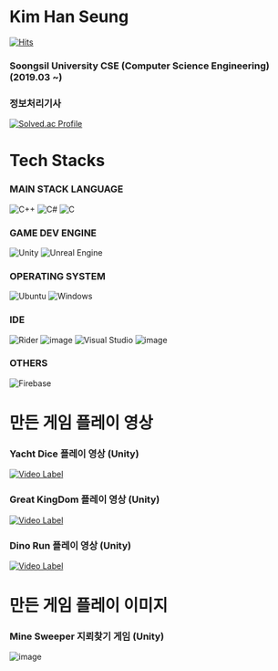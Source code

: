 # Kim Han Seung
[![Hits](https://hits.seeyoufarm.com/api/count/incr/badge.svg?url=https%3A%2F%2Fgithub.com%2FKor-HanS&count_bg=%230007FF&title_bg=%23555555&icon=&icon_color=%23FF0000&title=hits&edge_flat=false)](https://hits.seeyoufarm.com)

### Soongsil University CSE (Computer Science Engineering) (2019.03 ~)
### 정보처리기사 
[![Solved.ac Profile](http://mazassumnida.wtf/api/v2/generate_badge?boj=hanking302)](https://solved.ac/hanking302/)

# Tech Stacks 

### MAIN STACK LANGUAGE
![C++](https://img.shields.io/badge/c++-%2300599C.svg?style=for-the-badge&logo=c%2B%2B&logoColor=white)
![C#](https://img.shields.io/badge/c%23-%23239120.svg?style=for-the-badge&logo=c-sharp&logoColor=white)
![C](https://img.shields.io/badge/c-%2300599C.svg?style=for-the-badge&logo=c&logoColor=white)

### GAME DEV ENGINE
![Unity](https://img.shields.io/badge/unity-%23000000.svg?style=for-the-badge&logo=unity&logoColor=white)
![Unreal Engine](https://img.shields.io/badge/unrealengine-%23313131.svg?style=for-the-badge&logo=unrealengine&logoColor=white)

### OPERATING SYSTEM
![Ubuntu](https://img.shields.io/badge/Ubuntu-E95420?style=for-the-badge&logo=ubuntu&logoColor=white)
![Windows](https://img.shields.io/badge/Windows-0078D6?style=for-the-badge&logo=windows&logoColor=white)

### IDE 
![Rider](https://img.shields.io/badge/Rider-000000.svg?style=for-the-badge&logo=Rider&logoColor=white&color=black&labelColor=crimson)
![image](https://github.com/Kor-HanS/Kor-HanS/assets/99121615/ca77766d-8b04-4e33-b420-f6d657b43985)
![Visual Studio](https://img.shields.io/badge/Visual%20Studio-5C2D91.svg?style=for-the-badge&logo=visual-studio&logoColor=white)
![image](https://github.com/Kor-HanS/Kor-HanS/assets/99121615/690f9909-013a-4576-a0f9-21d654082add)

### OTHERS
![Firebase](https://img.shields.io/badge/Firebase-039BE5?style=for-the-badge&logo=Firebase&logoColor=white)


# 만든 게임 플레이 영상

### Yacht Dice 플레이 영상 (Unity)

[![Video Label](http://img.youtube.com/vi/KTIGlyd_Uak/0.jpg)](https://youtu.be/KTIGlyd_Uak)

### Great KingDom 플레이 영상 (Unity)

[![Video Label](http://img.youtube.com/vi/FozWlovzuY0/0.jpg)](https://youtu.be/FozWlovzuY0)

### Dino Run 플레이 영상 (Unity)

[![Video Label](http://img.youtube.com/vi/X3L6orXCNUc/0.jpg)](https://youtu.be/X3L6orXCNUc)

# 만든 게임 플레이 이미지

### Mine Sweeper 지뢰찾기 게임 (Unity)

![image](https://github.com/GameDev-HanS/GameDev-HanS/assets/163544913/ab07ab8a-39fa-419c-b652-77bfc3db4753)
